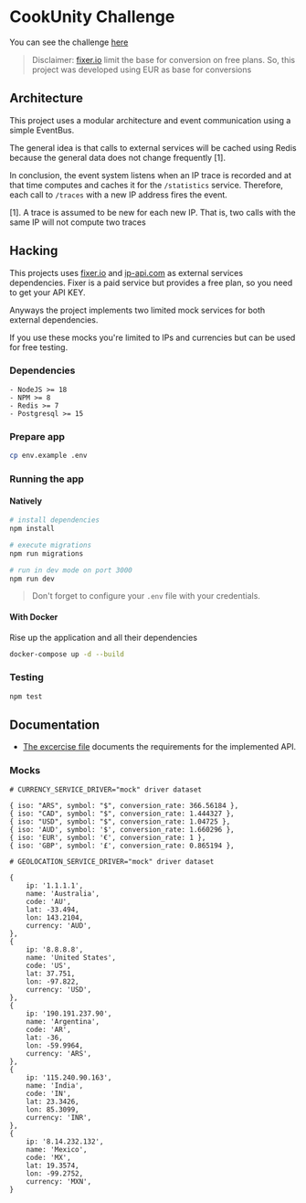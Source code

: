 # CookUnity Challenge

You can see the challenge [here](docs/exercise.pdf)

> Disclaimer: [fixer.io](https://fixer.io/#pricing_plan) limit the base for conversion on free plans. So, this project was developed using EUR as base for conversions

## Architecture

This project uses a modular architecture and event communication using a simple EventBus.

The general idea is that calls to external services will be cached using Redis because the general data does not change frequently [1].

In conclusion, the event system listens when an IP trace is recorded and at that time computes and caches it for the `/statistics` service. Therefore, each call to `/traces` with a new IP address fires the event.

[1]. A trace is assumed to be new for each new IP. That is, two calls with the same IP will not compute two traces

## Hacking

This projects uses [fixer.io](https://fixer.io) and [ip-api.com](https://ip-api.com) as external services dependencies. Fixer is a paid service but provides a free plan, so you need to get your API KEY.

Anyways the project implements two limited mock services for both external dependencies.

If you use these mocks you're limited to IPs and currencies but can be used for free testing.

### Dependencies

```
- NodeJS >= 18
- NPM >= 8
- Redis >= 7
- Postgresql >= 15
```

### Prepare app

```bash
cp env.example .env
```
### Running the app

#### Natively

```bash
# install dependencies
npm install

# execute migrations
npm run migrations

# run in dev mode on port 3000
npm run dev
```

> Don't forget to configure your `.env` file with your credentials.

#### With Docker

Rise up the application and all their dependencies
```bash
docker-compose up -d --build
```

### Testing

```bash
npm test
```
## Documentation

* [The excercise file](docs/exercise.pdf) documents the requirements for the implemented API.

### Mocks

```
# CURRENCY_SERVICE_DRIVER="mock" driver dataset

{ iso: "ARS", symbol: "$", conversion_rate: 366.56184 },
{ iso: "CAD", symbol: "$", conversion_rate: 1.444327 },
{ iso: "USD", symbol: "$", conversion_rate: 1.04725 },
{ iso: 'AUD', symbol: '$', conversion_rate: 1.660296 },
{ iso: 'EUR', symbol: '€', conversion_rate: 1 },
{ iso: 'GBP', symbol: '£', conversion_rate: 0.865194 },
```

```
# GEOLOCATION_SERVICE_DRIVER="mock" driver dataset

{
    ip: '1.1.1.1',
    name: 'Australia',
    code: 'AU',
    lat: -33.494,
    lon: 143.2104,
    currency: 'AUD',
},
{
    ip: '8.8.8.8',
    name: 'United States',
    code: 'US',
    lat: 37.751,
    lon: -97.822,
    currency: 'USD',
},
{
    ip: '190.191.237.90',
    name: 'Argentina',
    code: 'AR',
    lat: -36,
    lon: -59.9964,
    currency: 'ARS',
},
{
    ip: '115.240.90.163',
    name: 'India',
    code: 'IN',
    lat: 23.3426,
    lon: 85.3099,
    currency: 'INR',
},
{
    ip: '8.14.232.132',
    name: 'Mexico',
    code: 'MX',
    lat: 19.3574,
    lon: -99.2752,
    currency: 'MXN',
}
```
